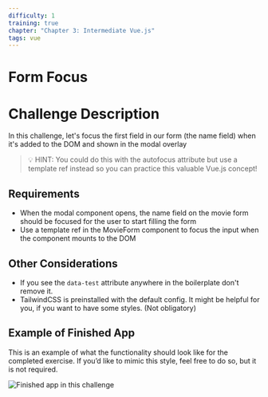 ```yaml
---
difficulty: 1
training: true
chapter: "Chapter 3: Intermediate Vue.js"
tags: vue
---
```


# Form Focus

# Challenge Description

In this challenge, let's focus the first field in our form (the name field) when it's added to the DOM and shown in the modal overlay

> 💡 HINT: You could do this with the autofocus attribute but use a template ref instead so you can practice this valuable Vue.js concept!

## Requirements

- When the modal component opens, the name field on the movie form should be focused for the user to start filling the form
- Use a template ref in the MovieForm component to focus the input when the component mounts to the DOM

## Other Considerations

- If you see the `data-test` attribute anywhere in the boilerplate don't remove it.
- TailwindCSS is preinstalled with the default config. It might be helpful for you, if you want to have some styles. (Not obligatory)

## Example of Finished App

This is an example of what the functionality should look like for the completed exercise. If you’d like to mimic this style, feel free to do so, but it is not required.

![Finished app in this challenge](https://i.imgur.com/hbsJjZD.gif)
